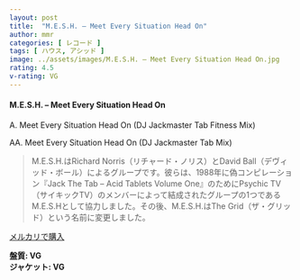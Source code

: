 ```yaml
---
layout: post
title:  "M.E.S.H. – Meet Every Situation Head On"
author: mmr
categories: [ レコード ]
tags: [ ハウス, アシッド ]
image: ../assets/images/M.E.S.H. – Meet Every Situation Head On.jpg
rating: 4.5
v-rating: VG
---
```


#### M.E.S.H. – Meet Every Situation Head On

A. Meet Every Situation Head On (DJ Jackmaster Tab Fitness Mix)

AA. Meet Every Situation Head On (DJ Jackmaster Tab Mix)

> M.E.S.H.はRichard Norris（リチャード・ノリス）とDavid Ball（デヴィッド・ボール）によるグループです。彼らは、1988年に偽コンピレーション『Jack The Tab – Acid Tablets Volume One』のためにPsychic TV（サイキックTV）のメンバーによって結成されたグループの1つであるM.E.S.Hとして協力しました。その後、M.E.S.H.はThe Grid（ザ・グリッド）という名前に変更しました。

[メルカリで購入](https://jp.mercari.com/item/m82222421343)

<div class="mt-4 mb-4 d-flex align-items-center">
<strong class="mr-1">盤質: VG</strong>
</div>
<div class="mt-4 mb-4 d-flex align-items-center">
<strong class="mr-1">ジャケット: VG</strong>
</div>
